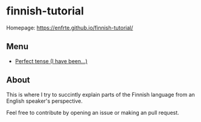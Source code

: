 # finnish-tutorial

Homepage: https://enfrte.github.io/finnish-tutorial/

## Menu

- [Perfect tense (I have been...)](perfect_tense)

## About 

This is where I try to succintly explain parts of the Finnish language from an English speaker's perspective. 

Feel free to contribute by opening an issue or making an pull request. 
